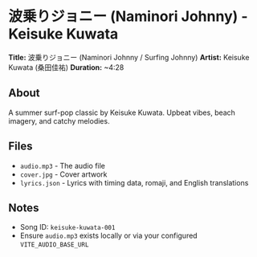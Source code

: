 # 波乗りジョニー (Naminori Johnny) - Keisuke Kuwata

**Title:** 波乗りジョニー (Naminori Johnny / Surfing Johnny)
**Artist:** Keisuke Kuwata (桑田佳祐)
**Duration:** ~4:28

## About
A summer surf-pop classic by Keisuke Kuwata. Upbeat vibes, beach imagery, and catchy melodies.

## Files
- `audio.mp3` - The audio file
- `cover.jpg` - Cover artwork
- `lyrics.json` - Lyrics with timing data, romaji, and English translations

## Notes
- Song ID: `keisuke-kuwata-001`
- Ensure `audio.mp3` exists locally or via your configured `VITE_AUDIO_BASE_URL`
